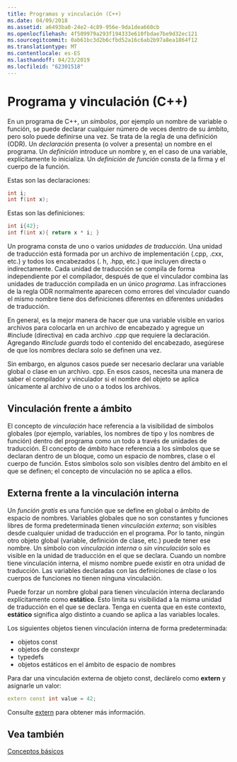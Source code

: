 ```yaml
---
title: Programas y vinculación (C++)
ms.date: 04/09/2018
ms.assetid: a6493ba0-24e2-4c89-956e-9da1dea660cb
ms.openlocfilehash: 4f509979a293f194333e610fbdae7be9d32ec121
ms.sourcegitcommit: 0ab61bc3d2b6cfbd52a16c6ab2b97a8ea1864f12
ms.translationtype: MT
ms.contentlocale: es-ES
ms.lasthandoff: 04/23/2019
ms.locfileid: "62301518"
---
```

# <a name="program-and-linkage-c"></a>Programa y vinculación (C++)

En un programa de C++, un *símbolos*, por ejemplo un nombre de variable o función, se puede declarar cualquier número de veces dentro de su ámbito, pero solo puede definirse una vez. Se trata de la regla de una definición (ODR). Un *declaración* presenta (o volver a presenta) un nombre en el programa. Un *definición* introduce un nombre y, en el caso de una variable, explícitamente lo inicializa. Un *definición de función* consta de la firma y el cuerpo de la función.

Estas son las declaraciones:

```cpp
int i;
int f(int x);
```

Estas son las definiciones:

```cpp
int i{42};
int f(int x){ return x * i; }
```

Un programa consta de uno o varios *unidades de traducción*. Una unidad de traducción está formada por un archivo de implementación (.cpp, .cxx, etc.) y todos los encabezados (. h, .hpp, etc.) que incluyen directa o indirectamente. Cada unidad de traducción se compila de forma independiente por el compilador, después de que el vinculador combina las unidades de traducción compilada en un único *programa*. Las infracciones de la regla ODR normalmente aparecen como errores del vinculador cuando el mismo nombre tiene dos definiciones diferentes en diferentes unidades de traducción.

En general, es la mejor manera de hacer que una variable visible en varios archivos para colocarla en un archivo de encabezado y agregue un #include (directiva) en cada archivo .cpp que requiere la declaración. Agregando *#include guards* todo el contenido del encabezado, asegúrese de que los nombres declara solo se definen una vez.

Sin embargo, en algunos casos puede ser necesario declarar una variable global o clase en un archivo. cpp. En esos casos, necesita una manera de saber el compilador y vinculador si el nombre del objeto se aplica únicamente al archivo de uno o a todos los archivos.

## <a name="linkage-vs-scope"></a>Vinculación frente a ámbito

El concepto de *vinculación* hace referencia a la visibilidad de símbolos globales (por ejemplo, variables, los nombres de tipo y los nombres de función) dentro del programa como un todo a través de unidades de traducción. El concepto de *ámbito* hace referencia a los símbolos que se declaran dentro de un bloque, como un espacio de nombres, clase o el cuerpo de función. Estos símbolos solo son visibles dentro del ámbito en el que se definen; el concepto de vinculación no se aplica a ellos.

## <a name="external-vs-internal-linkage"></a>Externa frente a la vinculación interna

Un *función gratis* es una función que se define en global o ámbito de espacio de nombres. Variables globales que no son constantes y funciones libres de forma predeterminada tienen *vinculación externa*; son visibles desde cualquier unidad de traducción en el programa. Por lo tanto, ningún otro objeto global (variable, definición de clase, etc.) puede tener ese nombre. Un símbolo con *vinculación interna* o *sin vinculación* solo es visible en la unidad de traducción en el que se declara. Cuando un nombre tiene vinculación interna, el mismo nombre puede existir en otra unidad de traducción. Las variables declaradas con las definiciones de clase o los cuerpos de funciones no tienen ninguna vinculación.

Puede forzar un nombre global para tienen vinculación interna declarando explícitamente como **estático**. Esto limita su visibilidad a la misma unidad de traducción en el que se declara. Tenga en cuenta que en este contexto, **estático** significa algo distinto a cuando se aplica a las variables locales.

Los siguientes objetos tienen vinculación interna de forma predeterminada:
- objetos const
- objetos de constexpr
- typedefs
- objetos estáticos en el ámbito de espacio de nombres

Para dar una vinculación externa de objeto const, declárelo como **extern** y asignarle un valor:

```cpp
extern const int value = 42;
```

Consulte [extern](extern-cpp.md) para obtener más información.

## <a name="see-also"></a>Vea también

[Conceptos básicos](../cpp/basic-concepts-cpp.md)